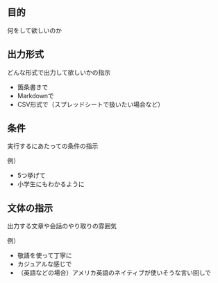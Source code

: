 ## 目的

何をして欲しいのか

## 出力形式

どんな形式で出力して欲しいかの指示

- 箇条書きで
- Markdownで
- CSV形式で（スプレッドシートで扱いたい場合など）

## 条件

実行するにあたっての条件の指示

例）  
- 5つ挙げて
- 小学生にもわかるように

## 文体の指示

出力する文章や会話のやり取りの雰囲気

例）
- 敬語を使って丁寧に
- カジュアルな感じで
- （英語などの場合）アメリカ英語のネイティブが使いそうな言い回しで
